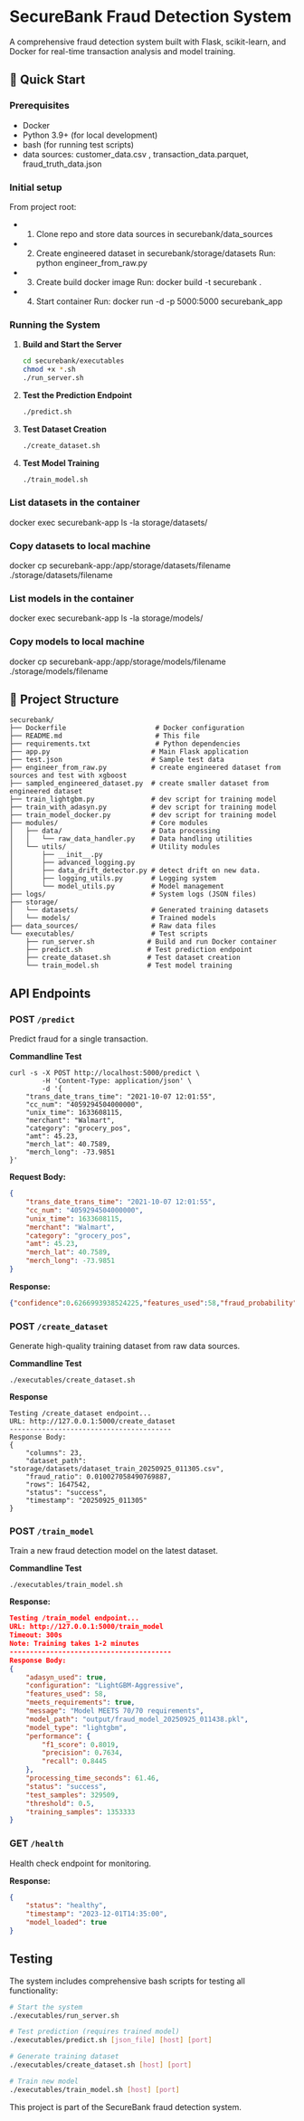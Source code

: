 # SecureBank Fraud Detection System

A comprehensive fraud detection system built with Flask, scikit-learn, and Docker for real-time transaction analysis and model training.

## 🚀 Quick Start

### Prerequisites
- Docker
- Python 3.9+ (for local development)
- bash (for running test scripts)
- data sources: customer_data.csv , transaction_data.parquet, fraud_truth_data.json

### Initial setup
From project root:
* 1. Clone repo and store data sources in securebank/data_sources

* 2. Create engineered dataset in securebank/storage/datasets
     Run: python engineer_from_raw.py

* 3. Create build docker image
     Run: docker build -t securebank  .

* 4. Start container
     Run: docker run -d -p 5000:5000 securebank_app

### Running the System

1. **Build and Start the Server**
   ```bash
   cd securebank/executables
   chmod +x *.sh
   ./run_server.sh
   ```

2. **Test the Prediction Endpoint**
   ```bash
   ./predict.sh
   ```

3. **Test Dataset Creation**
   ```bash
   ./create_dataset.sh
   ```

4. **Test Model Training**
   ```bash
   ./train_model.sh
   ```

### List datasets in the container
docker exec securebank-app ls -la storage/datasets/

### Copy datasets to local machine
docker cp securebank-app:/app/storage/datasets/filename ./storage/datasets/filename

### List models in the container
docker exec securebank-app ls -la storage/models/

### Copy models to local machine
docker cp securebank-app:/app/storage/models/filename ./storage/models/filename

## 📁 Project Structure

```
securebank/
├── Dockerfile                      # Docker configuration
├── README.md                       # This file
├── requirements.txt                # Python dependencies
├── app.py                         # Main Flask application
├── test.json                      # Sample test data
├── engineer_from_raw.py           # create engineered dataset from sources and test with xgboost
├── sampled_engineered_dataset.py  # create smaller dataset from engineered dataset
├── train_lightgbm.py              # dev script for training model
├── train_with_adasyn.py           # dev script for training model
├── train_model_docker.py          # dev script for training model    
├── modules/                       # Core modules
│   ├── data/                      # Data processing
│   │   └── raw_data_handler.py    # Data handling utilities
│   └── utils/                     # Utility modules
│       ├── __init__.py
│       ├── advanced_logging.py
│       ├── data_drift_detector.py # detect drift on new data.
│       ├── logging_utils.py       # Logging system
│       └── model_utils.py         # Model management
├── logs/                          # System logs (JSON files)
├── storage/
│   └── datasets/                  # Generated training datasets
│   └── models/                    # Trained models
├── data_sources/                  # Raw data files
└── executables/                   # Test scripts
    ├── run_server.sh             # Build and run Docker container
    ├── predict.sh                # Test prediction endpoint
    ├── create_dataset.sh         # Test dataset creation
    └── train_model.sh            # Test model training
```

##  API Endpoints

### POST `/predict`
Predict fraud for a single transaction.

**Commandline Test**
```
curl -s -X POST http://localhost:5000/predict \
        -H 'Content-Type: application/json' \
        -d '{
    "trans_date_trans_time": "2021-10-07 12:01:55",
    "cc_num": "4059294504000000",
    "unix_time": 1633608115,
    "merchant": "Walmart",
    "category": "grocery_pos",
    "amt": 45.23,
    "merch_lat": 40.7589,
    "merch_long": -73.9851
}'

```

**Request Body:**
```json
{
    "trans_date_trans_time": "2021-10-07 12:01:55",
    "cc_num": "4059294504000000", 
    "unix_time": 1633608115,
    "merchant": "Walmart",
    "category": "grocery_pos",
    "amt": 45.23,
    "merch_lat": 40.7589,
    "merch_long": -73.9851
}
```

**Response:**
```json
{"confidence":0.6266993938524225,"features_used":58,"fraud_probability":0.6266993938524225,"model_type":"lightgbm","predict":"fraudulent"}
```

### POST `/create_dataset`
Generate high-quality training dataset from raw data sources.

**Commandline Test**
```
./executables/create_dataset.sh
```
**Response**
```
Testing /create_dataset endpoint...
URL: http://127.0.0.1:5000/create_dataset
----------------------------------------
Response Body:
{
    "columns": 23,
    "dataset_path": "storage/datasets/dataset_train_20250925_011305.csv",
    "fraud_ratio": 0.010027058490769887,
    "rows": 1647542,
    "status": "success",
    "timestamp": "20250925_011305"
}
```

### POST `/train_model`
Train a new fraud detection model on the latest dataset.

**Commandline Test**
```
./executables/train_model.sh
```

**Response:**
```json
Testing /train_model endpoint...
URL: http://127.0.0.1:5000/train_model
Timeout: 300s
Note: Training takes 1-2 minutes
----------------------------------------
Response Body:
{
    "adasyn_used": true,
    "configuration": "LightGBM-Aggressive",
    "features_used": 58,
    "meets_requirements": true,
    "message": "Model MEETS 70/70 requirements",
    "model_path": "output/fraud_model_20250925_011438.pkl",
    "model_type": "lightgbm",
    "performance": {
        "f1_score": 0.8019,
        "precision": 0.7634,
        "recall": 0.8445
    },
    "processing_time_seconds": 61.46,
    "status": "success",
    "test_samples": 329509,
    "threshold": 0.5,
    "training_samples": 1353333
}
```

### GET `/health`
Health check endpoint for monitoring.

**Response:**
```json
{
    "status": "healthy",
    "timestamp": "2023-12-01T14:35:00",
    "model_loaded": true
}
```



## Testing

The system includes comprehensive bash scripts for testing all functionality:

```bash
# Start the system
./executables/run_server.sh

# Test prediction (requires trained model)
./executables/predict.sh [json_file] [host] [port]

# Generate training dataset
./executables/create_dataset.sh [host] [port] 

# Train new model
./executables/train_model.sh [host] [port]
```

This project is part of the SecureBank fraud detection system.